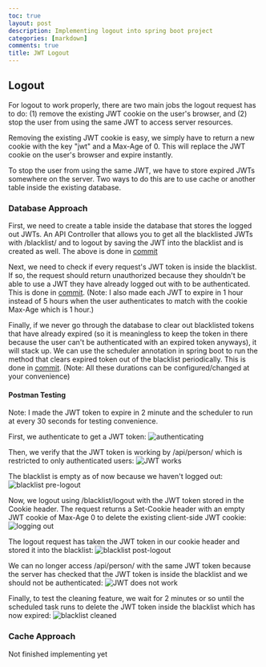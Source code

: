 ```yaml
---
toc: true
layout: post
description: Implementing logout into spring boot project
categories: [markdown]
comments: true
title: JWT Logout
---
```


## Logout
For logout to work properly, there are two main jobs the logout request has to do: (1) remove the existing JWT cookie on the user's browser, and (2) stop the user from using the same JWT to access server resources.

Removing the existing JWT cookie is easy, we simply have to return a new cookie with the key "jwt" and a Max-Age of 0. This will replace the JWT cookie on the user's browser and expire instantly.

To stop the user from using the same JWT, we have to store expired JWTs somewhere on the server. Two ways to do this are to use cache or another table inside the existing database.

### Database Approach
First, we need to create a table inside the database that stores the logged out JWTs. An API Controller that allows you to get all the blacklisted JWTs with /blacklist/ and to logout by saving the JWT into the blacklist and is created as well.
The above is done in [commit](https://github.com/aidanywu/spring_port/commit/187159326cd48d0e77dfc6fe6efa7ac832f79aca)

Next, we need to check if every request's JWT token is inside the blacklist. If so, the request should return unauthorized because they shouldn't be able to use a JWT they have already logged out with to be authenticated.
This is done in [commit](https://github.com/aidanywu/spring_port/commit/d6d3a60e10ad0d8e9c2390fdc6e0773cb38f5ca2).
(Note: I also made each JWT to expire in 1 hour instead of 5 hours when the user authenticates to match with the cookie Max-Age which is 1 hour.)

Finally, if we never go through the database to clear out blacklisted tokens that have already expired (so it is meaningless to keep the token in there because the user can't be authenticated with an expired token anyways), it will stack up. We can use the scheduler annotation in spring boot to run the method that clears expired token out of the blacklist periodically. This is done in [commit](https://github.com/aidanywu/spring_port/commit/c282a2bf405588910eef0018b7cce522afcea629).
(Note: All these durations can be configured/changed at your convenience)

#### Postman Testing
Note: I made the JWT token to expire in 2 minute and the scheduler to run at every 30 seconds for testing convenience.

First, we authenticate to get a JWT token:
![authenticating](https://user-images.githubusercontent.com/56620132/222934688-644a7814-ea0b-4f4a-aec7-b2f6925474c8.png)


Then, we verify that the JWT token is working by /api/person/ which is restricted to only authenticated users:
![JWT works](https://user-images.githubusercontent.com/56620132/222934816-2083d794-f7f5-4ee8-8e97-97a38fdaff9f.png)


The blacklist is empty as of now because we haven't logged out:
![blacklist pre-logout](https://user-images.githubusercontent.com/56620132/222934731-b456508a-06df-48c8-b45f-4db844ea53dc.png)


Now, we logout using /blacklist/logout with the JWT token stored in the Cookie header. The request returns a Set-Cookie header with an empty JWT cookie of Max-Age 0 to delete the existing client-side JWT cookie:
![logging out](https://user-images.githubusercontent.com/56620132/222934706-d25092bb-2f12-45c1-badc-9f4ba2c39243.png)


The logout request has taken the JWT token in our cookie header and stored it into the blacklist:
![blacklist post-logout](https://user-images.githubusercontent.com/56620132/222934833-9a2982b1-679b-46d9-8167-7089cc731ca9.png)


We can no longer access /api/person/ with the same JWT token because the server has checked that the JWT token is inside the blacklist and we should not be authenticated:
![JWT does not work](https://user-images.githubusercontent.com/56620132/222934752-17775720-04cc-4b32-b4b6-b07f109e3963.png)


Finally, to test the cleaning feature, we wait for 2 minutes or so until the scheduled task runs to delete the JWT token inside the blacklist which has now expired:
![blacklist cleaned](https://user-images.githubusercontent.com/56620132/222934843-c2f74df5-82c7-44f3-a75b-9a30ea1aa36e.png)



### Cache Approach
Not finished implementing yet
